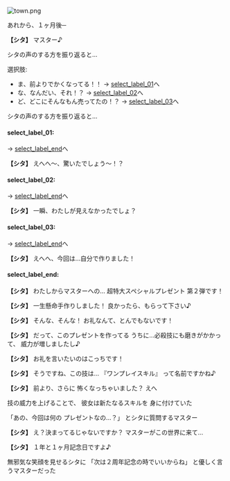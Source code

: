 
![town.png](../images/backgrounds/town.png)

あれから、１ヶ月後─

**【シタ】**
マスター♪

シタの声のする方を振り返ると…

選択肢:
- ま、前よりでかくなってる！！ → [select_label_01](#select_label_01)へ
- な、なんだい、それ！？ → [select_label_02](#select_label_02)へ
- ど、どこにそんなもん売ってたの！？ → [select_label_03](#select_label_03)へ

シタの声のする方を振り返ると…

#### select_label_01:
 → [select_label_end](#select_label_end)へ

**【シタ】**
えへへ〜、驚いたでしょう〜！？

#### select_label_02:
 → [select_label_end](#select_label_end)へ

**【シタ】**
一瞬、わたしが見えなかったでしょ？

#### select_label_03:
 → [select_label_end](#select_label_end)へ

**【シタ】**
えへへ、今回は…自分で作りました！

#### select_label_end:

**【シタ】**
わたしからマスターへの…
超特大スペシャルプレゼント
第２弾です！

**【シタ】**
一生懸命手作りしました！
良かったら、もらって下さい♪

**【シタ】**
そんな、そんな！
お礼なんて、とんでもないです！

**【シタ】**
だって、このプレゼントを作ってる
うちに…必殺技にも磨きがかかって、
威力が増しましたし♪

**【シタ】**
お礼を言いたいのはこっちです！

**【シタ】**
そうですね、この技は…
『ワンプレイスキル』
って名前ですかね♪

**【シタ】**
前より、さらに
怖くなっちゃいました？
えへ

技の威力を上げることで、
彼女は新たなるスキルを
身に付けていた

「あの、今回は何の
プレゼントなの…？」
とシタに質問するマスター

**【シタ】**
え？決まってるじゃないですか？
マスターがこの世界に来て…

**【シタ】**
１年と１ヶ月記念日ですよ♪

無邪気な笑顔を見せるシタに
「次は２周年記念の時でいいからね」
と優しく言うマスターだった
